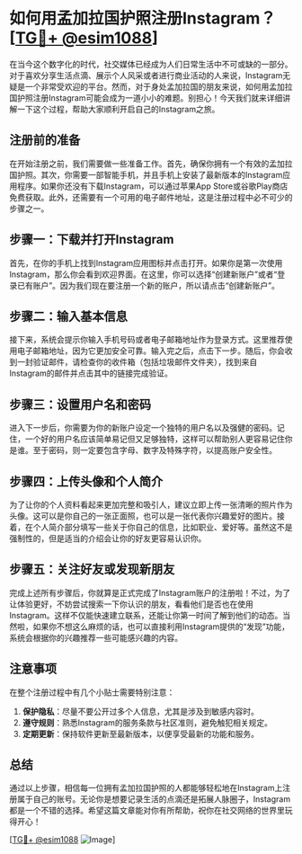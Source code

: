 # 如何用孟加拉国护照注册Instagram？[[TG💪+ @esim1088](https://t.me/s/esim1088)]

在当今这个数字化的时代，社交媒体已经成为人们日常生活中不可或缺的一部分。对于喜欢分享生活点滴、展示个人风采或者进行商业活动的人来说，Instagram无疑是一个非常受欢迎的平台。然而，对于身处孟加拉国的朋友来说，如何用孟加拉国护照注册Instagram可能会成为一道小小的难题。别担心！今天我们就来详细讲解一下这个过程，帮助大家顺利开启自己的Instagram之旅。

## 注册前的准备

在开始注册之前，我们需要做一些准备工作。首先，确保你拥有一个有效的孟加拉国护照。其次，你需要一部智能手机，并且手机上安装了最新版本的Instagram应用程序。如果你还没有下载Instagram，可以通过苹果App Store或谷歌Play商店免费获取。此外，还需要有一个可用的电子邮件地址，这是注册过程中必不可少的步骤之一。

## 步骤一：下载并打开Instagram

首先，在你的手机上找到Instagram应用图标并点击打开。如果你是第一次使用Instagram，那么你会看到欢迎界面。在这里，你可以选择“创建新账户”或者“登录已有账户”。因为我们现在要注册一个新的账户，所以请点击“创建新账户”。

## 步骤二：输入基本信息

接下来，系统会提示你输入手机号码或者电子邮箱地址作为登录方式。这里推荐使用电子邮箱地址，因为它更加安全可靠。输入完之后，点击下一步。随后，你会收到一封验证邮件，请检查你的收件箱（包括垃圾邮件文件夹），找到来自Instagram的邮件并点击其中的链接完成验证。

## 步骤三：设置用户名和密码

进入下一步后，你需要为你的新账户设定一个独特的用户名以及强健的密码。记住，一个好的用户名应该简单易记但又足够独特，这样可以帮助别人更容易记住你是谁。至于密码，则一定要包含字母、数字及特殊字符，以提高账户安全性。

## 步骤四：上传头像和个人简介

为了让你的个人资料看起来更加完整和吸引人，建议立即上传一张清晰的照片作为头像。这可以是你自己的一张正面照，也可以是一张代表你兴趣爱好的图片。接着，在个人简介部分填写一些关于你自己的信息，比如职业、爱好等。虽然这不是强制性的，但是适当的介绍会让你的好友更容易认识你。

## 步骤五：关注好友或发现新朋友

完成上述所有步骤后，你就算是正式完成了Instagram账户的注册啦！不过，为了让体验更好，不妨尝试搜索一下你认识的朋友，看看他们是否也在使用Instagram。这样不仅能快速建立联系，还能让你第一时间了解到他们的动态。当然啦，如果你不想这么麻烦的话，也可以直接利用Instagram提供的“发现”功能，系统会根据你的兴趣推荐一些可能感兴趣的内容。

## 注意事项

在整个注册过程中有几个小贴士需要特别注意：
1. **保护隐私**：尽量不要公开过多个人信息，尤其是涉及到敏感内容时。
2. **遵守规则**：熟悉Instagram的服务条款与社区准则，避免触犯相关规定。
3. **定期更新**：保持软件更新至最新版本，以便享受最新的功能和服务。

## 总结

通过以上步骤，相信每一位拥有孟加拉国护照的人都能够轻松地在Instagram上注册属于自己的账号。无论你是想要记录生活的点滴还是拓展人脉圈子，Instagram都是一个不错的选择。希望这篇文章能对你有所帮助，祝你在社交网络的世界里玩得开心！

[[TG💪+ @esim1088](https://t.me/s/esim1088) ![Image](https://i.postimg.cc/4NQfJmqS/Snipaste-2025-05-13-00-14-12.png)]